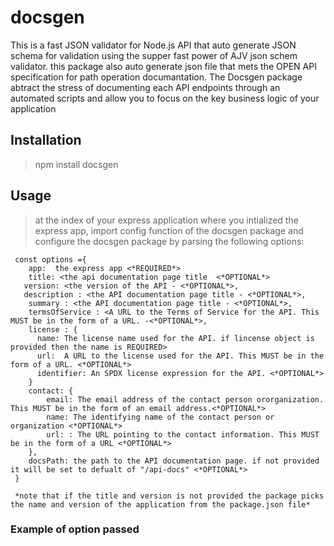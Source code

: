# docsgen
This is a fast JSON validator for Node.js API that auto generate JSON schema for validation using the supper fast power of AJV json schem validator.
this package also auto generate json file that mets the OPEN API specification for path operation documantation. 
The Docsgen package abtract the stress of documenting each API endpoints through an automated scripts and allow you to focus on the key business logic of your application

## Installation
> npm install docsgen

## Usage
> at the index of your express application where you intialized the express app, import config function of the docsgen package and configure the docsgen package by parsing the following options:

```
 const options ={
    app:  the express app <*REQUIRED*>
    title: <the api documentation page title  <*OPTIONAL*>
   version: <the version of the API - <*OPTIONAL*>, 
   description : <the API documentation page title - <*OPTIONAL*>,
    summary : <the API documentation page title - <*OPTIONAL*>,
    termsOfService : <A URL to the Terms of Service for the API. This MUST be in the form of a URL. -<*OPTIONAL*>,
    license : {
      name: The license name used for the API. if lincense object is provided then the name is REQUIRED>
      url:  A URL to the license used for the API. This MUST be in the form of a URL. <*OPTIONAL*>
      identifier: An SPDX license expression for the API. <*OPTIONAL*>
    }
    contact: {
        email: The email address of the contact person ororganization. This MUST be in the form of an email address.<*OPTIONAL*>
        name: The identifying name of the contact person or organization <*OPTIONAL*>
        url: : The URL pointing to the contact information. This MUST be in the form of a URL <*OPTIONAL*>
    },
    docsPath: the path to the API documentation page. if not provided it will be set to defualt of "/api-docs" <*OPTIONAL*>
 }

 *note that if the title and version is not provided the package picks the name and version of the application from the package.json file*
```

### Example of option passed
